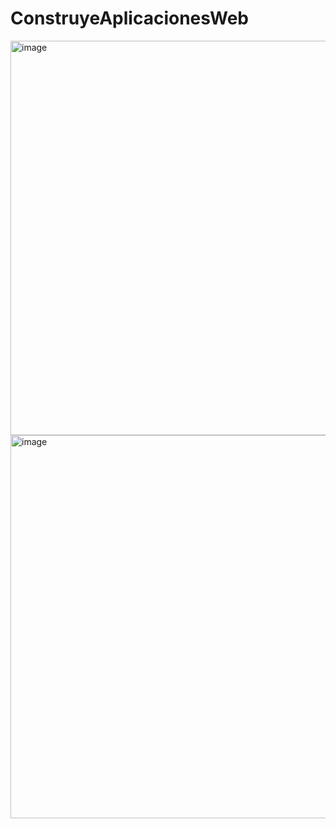 # ConstruyeAplicacionesWeb
<img width="623" height="631" alt="image" src="https://github.com/user-attachments/assets/a6341173-3ee7-412e-be9c-00394167bf60" />
<img width="1340" height="613" alt="image" src="https://github.com/user-attachments/assets/df5cd865-fea7-4b0a-9e00-22f34e5924f3" />


